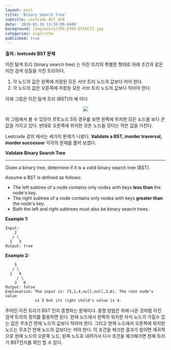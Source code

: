 ```yaml
---
layout: post
title: 'Binary Search Tree'
subtitle: LeetCode BST 문제
date: '2019-03-19 13:30:00-0400'
background: /img/posts/IMG_8766-EFFECTS.jpg
categories: algorithm
published: true
---
```

 
**출처 : leetcode BST 문제**


이진 탐색 트리 (binary search tree) 는 이진 트리의 특별한 형태로 아래 조건과 같은 이진 검색 성질을 가진 트리이다.

1. 각 노드의 값은 왼쪽에 저장된 모든 서브 트리 노드의 값보다 커야 한다.
2. 각 노드의 값은 오른쪽에 저장된 모든 서브 트리 노드의 값보다 작아야 한다.



아래 그림은 이진 탐색 트리 (BST)의 예 이다

<center>
<img src = "https://leetcode.com/explore/learn/card/introduction-to-data-structure-binary-search-tree/140/introduction-to-a-bst/Figures/binary_search_tree/BST_example.png">
</center>

위 그림에서 볼 수 있듯이 루트노드 5의 경우를 보면 왼쪽에 위치한 모든 노드들 보다 큰값을 가지고 있다.
반대로 오른쪽에 위치한 모든 노드들 모다는 작은 값을 가진다.



Leetcode 강의 에서는 세가지 문제가 나왔다. **Validate a BST, inorder traversal, inorder successor** 각각의 문제를 풀어 보겠다.


**Validate Binary Search Tree**

------

Given a binary tree, determine if it is a valid binary search tree (BST).

Assume a BST is defined as follows:

- The left subtree of a node contains only nodes with keys **less than** the node's key.
- The right subtree of a node contains only nodes with keys **greater than** the node's key.
- Both the left and right subtrees must also be binary search trees.

**Example 1:**

```
Input:
    2
   / \
  1   3
Output: true
```

**Example 2:**

```
    5
   / \
  1   4
     / \
    3   6
Output: false
Explanation: The input is: [5,1,4,null,null,3,6]. The root node's value
             is 5 but its right child's value is 4.
```
 
주어진 이진 트리가 BST 인지 증명하는 문제이다.
증명 방법은 위에 나온 것처럼 이진 검색 트리의 정의를 활용하면 된다. 현재 노드에서 왼쪽의 위치한 
자식 노드가 가질수 있는 값은 무조건 현재 노드의 값보다 작아야 한다. 그리고 현재 노드에서 오른쪽에 
위치한 노드는 무조건 현재 노드의 값보다는 커야 한다. 
이 조건을 체크한 결과가 참이면 재귀적으로 현재 노드의 오른쪽 노드, 왼쪽 노드로 내려가서 다시 
조건을 체크해가면 현재 트리가 BST인지를 확인 할 수 있다. 






 
 
